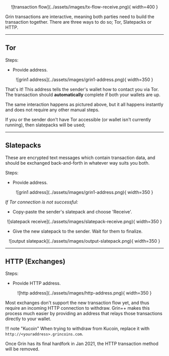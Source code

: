 <center>
![transaction flow](../assets/images/tx-flow-receive.png){ width=400 }
</center>

Grin transactions are interactive, meaning both parties need to build the transaction together. There are three ways to do so; Tor, Slatepacks or HTTP.

---

## Tor

Steps:

- Provide address.

<center>
![grin1 address](../assets/images/grin1-address.png){ width=350 }
</center>

That's it! This address tells the sender's wallet how to contact you via Tor. The transaction should **automatically** complete if both your wallets are up.

The same interaction happens as pictured above, but it all happens instantly and does not require any other manual steps.

If you or the sender don't have Tor accessible (or wallet isn't currently running), then slatepacks will be used;

---

## Slatepacks

These are encrypted text messages which contain transaction data, and should be exchanged back-and-forth in whatever way suits you both.

Steps:

- Provide address.

<center>
![grin1 address](../assets/images/grin1-address.png){ width=350 }
</center>

*If Tor connection is not successful:*

- Copy-paste the sender's slatepack and choose 'Receive'.

<center>
![slatepack receive](../assets/images/slatepack-receive.png){ width=350 }
</center>

- Give the new slatepack to the sender. Wait for them to finalize.

<center>
![output slatepack](../assets/images/output-slatepack.png){ width=350 }
</center>

---

## HTTP (Exchanges)

Steps:

- Provide HTTP address.

<center>
![http address](../assets/images/http-address.png){ width=350 }
</center>

Most exchanges don't support the new transaction flow yet, and thus require an incoming HTTP connection to withdraw. Grin++ makes this process much easier by providing an address that relays those transactions directly to your wallet.

!!! note "Kucoin"
    When trying to withdraw from Kucoin, replace it with `http://<youraddress>.grincoins.com`.

Once Grin has its final hardfork in Jan 2021, the HTTP transaction method will be removed.
